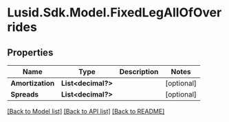 
# Lusid.Sdk.Model.FixedLegAllOfOverrides

## Properties

Name | Type | Description | Notes
------------ | ------------- | ------------- | -------------
**Amortization** | **List&lt;decimal?&gt;** |  | [optional] 
**Spreads** | **List&lt;decimal?&gt;** |  | [optional] 

[[Back to Model list]](../README.md#documentation-for-models)
[[Back to API list]](../README.md#documentation-for-api-endpoints)
[[Back to README]](../README.md)

